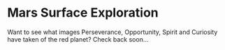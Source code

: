 # Mars Surface Exploration
Want to see what images Perseverance, Opportunity, Spirit and Curiosity have taken of the red planet? Check back soon...
